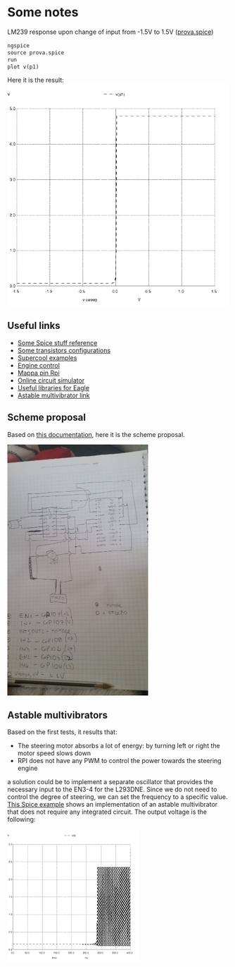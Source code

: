 Some notes
==========

LM239 response upon change of input from -1.5V to 1.5V ([prova.spice](https://raw.githubusercontent.com/fcracker79/robopergolesi/master/spice/prova.spice))
```
ngspice
source prova.spice
run
plot v(p1)
```

Here it is the result:
![prova.spice](https://github.com/fcracker79/robopergolesi/raw/master/spice/img/prova.png)

Useful links
------------

* [Some Spice stuff reference](http://bwrcs.eecs.berkeley.edu/Classes/IcBook/SPICE/UserGuide/elements_fr.html)
* [Some transistors configurations](http://sentex.ca/~mec1995/tutorial/xtor/xtor2/xtor2.html)
* [Supercool examples](http://www.next.gr/automations/motor-control-circuits/)
* [Engine control](https://learn.adafruit.com/adafruit-raspberry-pi-lesson-9-controlling-a-dc-motor/parts)
* [Mappa pin Rpi](https://projects.drogon.net/raspberry-pi/wiringpi/pins/)
* [Online circuit simulator](http://www.partsim.com/)
* [Useful libraries for Eagle](https://github.com/sparkfun/SparkFun-Eagle-Libraries)
* [Astable multivibrator link](http://www.electronics-tutorials.ws/waveforms/astable.html)

Scheme proposal
---------------

Based on [this documentation](https://learn.adafruit.com/adafruit-raspberry-pi-lesson-9-controlling-a-dc-motor/parts), here it is the scheme proposal.

![Scheme proposal](https://raw.githubusercontent.com/fcracker79/robopergolesi/master/doc/engines_scheme_small.png)

Astable multivibrators
----------------------
Based on the first tests, it results that:

* The steering motor absorbs a lot of energy: by turning left or right the motor speed slows down
* RPI does not have any PWM to control the power towards the steering engine

a solution could be to implement a separate oscillator that provides the necessary input to the EN3-4 for the L293DNE. Since we do not need to control the degree of steering, we can set the frequency to a specific value.
[This Spice example](https://raw.githubusercontent.com/fcracker79/robopergolesi/master/spice/astable_multivibrator.spice) shows an implementation of an astable multivibrator that does not require any integrated circuit.
The output voltage is the following:

![Astable multivibrator output](https://raw.githubusercontent.com/fcracker79/robopergolesi/master/spice/img/astable_oscillator.png)
